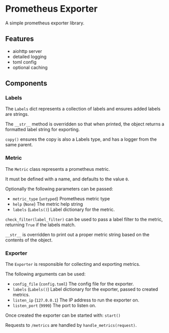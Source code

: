# Prometheus Exporter

A simple prometheus exporter library.

## Features

* aiohttp server
* detailed logging
* toml config
* optional caching

## Components

### Labels

The `Labels` dict represents a collection of labels and ensures added labels are strings.

The `__str__` method is overridden so that when printed, the object returns a formatted label string for exporting.

`copy()` ensures the copy is also a Labels type, and has a logger from the same parent.

### Metric

The `Metric` class represents a prometheus metric.

It must be defined with a name, and defaults to the value `0`.

Optionally the following parameters can be passed:

* `metric_type` (`untyped`) Prometheus metric type
* `help` (`None`) The metric help string
* `labels` (`Labels()`) Label dictionary for the metric.

`check_filter(label_filter)` can be used to pass a label filter to the metric, returning `True` if the labels match.

`__str__` is overridden to print out a proper metric string based on the contents of the object.

### Exporter

The `Exporter` is responsible for collecting and exporting metrics.

The following arguments can be used:

* `config_file` (`config.toml`) The config file for the exporter.
* `labels` (`Labels()`) Label dictionary for the exporter, passed to created metrics.
* `listen_ip` (`127.0.0.1`) The IP address to run the exporter on.
* `listen_port` (`9999`) The port to listen on.

Once created the exporter can be started with: `start()`

Requests to `/metrics` are handled by `handle_metrics(request)`.


